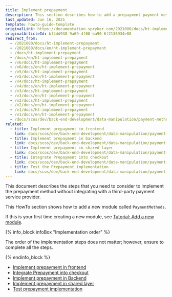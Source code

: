 ```yaml
---
title: Implement prepayment
description: This section describes how to add a prepayment payment method.
last_updated: Jun 16, 2021
template: howto-guide-template
originalLink: https://documentation.spryker.com/2021080/docs/ht-implement-prepayment
originalArticleId: bf4dd938-9a69-4f00-ba90-6f2136934e88
redirect_from:
  - /2021080/docs/ht-implement-prepayment
  - /2021080/docs/en/ht-implement-prepayment
  - /docs/ht-implement-prepayment
  - /docs/en/ht-implement-prepayment
  - /v6/docs/ht-implement-prepayment
  - /v6/docs/en/ht-implement-prepayment
  - /v5/docs/ht-implement-prepayment
  - /v5/docs/en/ht-implement-prepayment
  - /v4/docs/ht-implement-prepayment
  - /v4/docs/en/ht-implement-prepayment
  - /v3/docs/ht-implement-prepayment
  - /v3/docs/en/ht-implement-prepayment
  - /v2/docs/ht-implement-prepayment
  - /v2/docs/en/ht-implement-prepayment
  - /v1/docs/ht-implement-prepayment
  - /v1/docs/en/ht-implement-prepayment
  - /docs/scos/dev/back-end-development/data-manipulation/payment-methods/prepayment/implementing-prepayment.html
related:
  - title: Implement prepayment in frontend
    link: docs/scos/dev/back-end-development/data-manipulation/payment-methods/prepayment/implement-prepayment-in-frontend.html
  - title: Implement prepayment in backend
    link: docs/scos/dev/back-end-development/data-manipulation/payment-methods/prepayment/implement-prepayment-in-backend.html
  - title: Implement prepayment in shared layer
    link: docs/scos/dev/back-end-development/data-manipulation/payment-methods/prepayment/implement-prepayment-in-shared-layer.html
  - title: Integrate Prepayment into checkout
    link: docs/scos/dev/back-end-development/data-manipulation/payment-methods/prepayment/integrate-prepayment-into-checkout.html
  - title: Test the Prepayment implementation
    link: docs/scos/dev/back-end-development/data-manipulation/payment-methods/prepayment/test-the-prepayment-implementation.html
---
```


This document describes the steps that you need to consider to implement the prepayment method without integrating with a third-party payment service provider.

This HowTo section shows how to add a new module called `PaymentMethods`.

If this is your first time creating a new module, see [Tutorial: Add a new module](//docs/scos/dev/back-end-development/extending-spryker/development-strategies/project-modules/add-a-new-module.html).

{% info_block infoBox "Implementation order" %}

The order of the implementation steps does not matter; however, ensure to complete all the steps.

{% endinfo_block %}

* [Implement prepayment in frontend](/docs/scos/dev/back-end-development/data-manipulation/payment-methods/prepayment/implement-prepayment-in-frontend.html)
* [Integrate Prepayment into checkout](/docs/scos/dev/back-end-development/data-manipulation/payment-methods/prepayment/integrate-prepayment-into-checkout.html)
* [Implement prepayment in Backend](/docs/scos/dev/back-end-development/data-manipulation/payment-methods/prepayment/implement-prepayment-in-backend.html)
* [Implement prepayment in shared layer](/docs/scos/dev/back-end-development/data-manipulation/payment-methods/prepayment/implement-prepayment-in-shared-layer.html)
* [Test prepayment implementation](/docs/scos/dev/back-end-development/data-manipulation/payment-methods/prepayment/test-the-prepayment-implementation.html)
